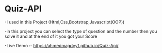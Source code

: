 # Quiz-API


-I used in this Project (Html,Css,Bootstrap,Javascript(OOP))

-in this project you can select the type of question and the number then you solve it and at the end of it you got your Score

-Live Demo :- https://ahmedmagdyy1.github.io/Quiz-Api/
